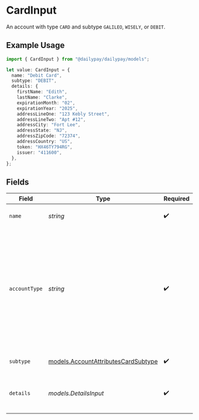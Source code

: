# CardInput

An account with type `CARD` and subtype `GALILEO`, `WISELY`, or `DEBIT`.

## Example Usage

```typescript
import { CardInput } from "@dailypay/dailypay/models";

let value: CardInput = {
  name: "Debit Card",
  subtype: "DEBIT",
  details: {
    firstName: "Edith",
    lastName: "Clarke",
    expirationMonth: "02",
    expirationYear: "2025",
    addressLineOne: "123 Kebly Street",
    addressLineTwo: "Apt #12",
    addressCity: "Fort Lee",
    addressState: "NJ",
    addressZipCode: "72374",
    addressCountry: "US",
    token: "HX46TY794RG",
    issuer: "411600",
  },
};
```

## Fields

| Field                                                                                                                                                                  | Type                                                                                                                                                                   | Required                                                                                                                                                               | Description                                                                                                                                                            | Example                                                                                                                                                                |
| ---------------------------------------------------------------------------------------------------------------------------------------------------------------------- | ---------------------------------------------------------------------------------------------------------------------------------------------------------------------- | ---------------------------------------------------------------------------------------------------------------------------------------------------------------------- | ---------------------------------------------------------------------------------------------------------------------------------------------------------------------- | ---------------------------------------------------------------------------------------------------------------------------------------------------------------------- |
| `name`                                                                                                                                                                 | *string*                                                                                                                                                               | :heavy_check_mark:                                                                                                                                                     | Display name for this account.                                                                                                                                         | Debit Card                                                                                                                                                             |
| `accountType`                                                                                                                                                          | *string*                                                                                                                                                               | :heavy_check_mark:                                                                                                                                                     | The type of account. It differentiates between depository accounts (e.g. bank account), cards (e.g. debit) and earnings balance type of accounts (e.g. on demand pay). |                                                                                                                                                                        |
| `subtype`                                                                                                                                                              | [models.AccountAttributesCardSubtype](../models/accountattributescardsubtype.md)                                                                                       | :heavy_check_mark:                                                                                                                                                     | The subtype of the account.                                                                                                                                            | DEBIT                                                                                                                                                                  |
| `details`                                                                                                                                                              | *models.DetailsInput*                                                                                                                                                  | :heavy_check_mark:                                                                                                                                                     | The banking details of the account and account holder.                                                                                                                 |                                                                                                                                                                        |